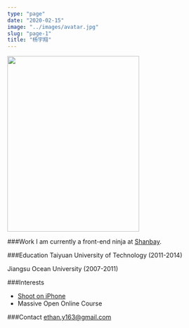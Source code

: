 ```yaml
---
type: "page"
date: "2020-02-15"
image: "../images/avatar.jpg"
slug: "page-1"
title: "杨宇翔"
---
```


<img src="https://ethanyounglife.oss-cn-beijing.aliyuncs.com/avatar.jpg" width="300" height="400" />

###Work
I am currently a front-end ninja at [Shanbay](https://www.shanbay.com).

###Education
Taiyuan University of Technology (2011-2014)

Jiangsu Ocean University (2007-2011)

###Interests

- [Shoot on iPhone](https://www.instagram.com/psyduck4u/)
- Massive Open Online Course

###Contact
ethan.y163@gmail.com
